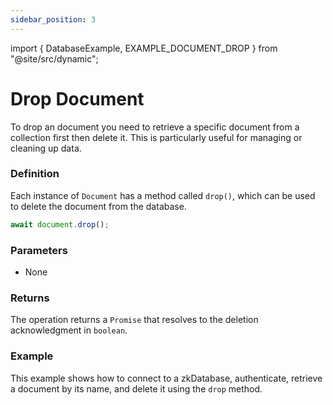 ```yaml
---
sidebar_position: 3
---
```



import { DatabaseExample, EXAMPLE_DOCUMENT_DROP } from "@site/src/dynamic";

# Drop Document


To drop an document you need to retrieve a specific document from a collection first then delete it. This is particularly useful for managing or cleaning up data.

### Definition

Each instance of `Document` has a method called `drop()`, which can be used to delete the document from the database.

```ts
await document.drop();
```

### Parameters

- None

### Returns

The operation returns a `Promise` that resolves to the deletion acknowledgment in `boolean`.

### Example

This example shows how to connect to a zkDatabase, authenticate, retrieve a document by its name, and delete it using the `drop` method.

<DatabaseExample
auth={true}
code={EXAMPLE_DOCUMENT_DROP}
/>